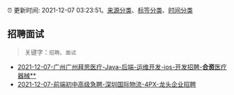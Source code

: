:alarm_clock: 更新时间: 2021-12-07 03:23:51。[来源分类](../README.md)、[标签分类](../TAGS.md)、[时间分类](../TIMELINE.md)

## 招聘面试


> 关键字：`招聘`、`面试`



- [2021-12-07-广州广州拜思医疗-Java-后端-运维开发-ios-开发招聘-**合资**医疗器械**](https://www.v2ex.com/t/820537) 
- [2021-12-07-前端初中高级急聘-深圳国际物流-4PX-龙头企业招聘](https://www.v2ex.com/t/820529) 